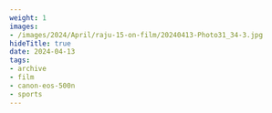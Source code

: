 ```yaml
---
weight: 1
images:
- /images/2024/April/raju-15-on-film/20240413-Photo31_34-3.jpg
hideTitle: true
date: 2024-04-13
tags:
- archive
- film
- canon-eos-500n
- sports
---
```

